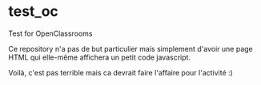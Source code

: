 # test_oc
Test for OpenClassrooms

Ce repository n'a pas de but particulier mais simplement d'avoir une page HTML qui elle-même affichera un petit code javascript.

Voilà, c'est pas terrible mais ca devrait faire l'affaire pour l'activité :)
